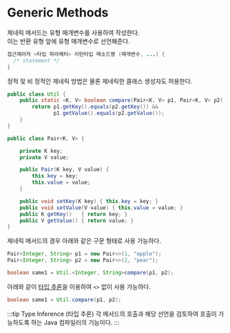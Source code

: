 # Generic Methods

제네릭 메서드는 유형 매개변수를 사용하여 작성한다.  
이는 반환 유형 앞에 유형 매개변수로 선언해준다.

```java
접근제어자 <타입 파라메터> 리턴타입 메소드명 (매개변수, ...) {
  /* statement */
}
```

정적 및 비 정적인 제네릭 방법은 물론 제네릭한 클래스 생성자도 허용한다.

```java
public class Util {
    public static <K, V> boolean compare(Pair<K, V> p1, Pair<K, V> p2) {
        return p1.getKey().equals(p2.getKey()) &&
               p1.getValue().equals(p2.getValue());
    }
}

public class Pair<K, V> {

    private K key;
    private V value;

    public Pair(K key, V value) {
        this.key = key;
        this.value = value;
    }

    public void setKey(K key) { this.key = key; }
    public void setValue(V value) { this.value = value; }
    public K getKey()   { return key; }
    public V getValue() { return value; }
}
```

제네릭 메서드의 경우 아래와 같은 구문 형태로 사용 가능하다.

```java {4}
Pair<Integer, String> p1 = new Pair<>(1, "apple");
Pair<Integer, String> p2 = new Pair<>(2, "pear");

boolean same1 = Util.<Integer, String>compare(p1, p2);
```

아래와 같이 [타입 추론](https://docs.oracle.com/javase/tutorial/java/generics/genTypeInference.html)을 이용하여 `<>` 없이 사용 가능하다.

```java
boolean same1 = Util.compare(p1, p2);
```

:::tip Type Inference (타입 추론)
각 메서드의 호출과 해당 선언을 검토하여 호출이 가능하도록 하는 Java 컴파일러의 기능이다.
:::
